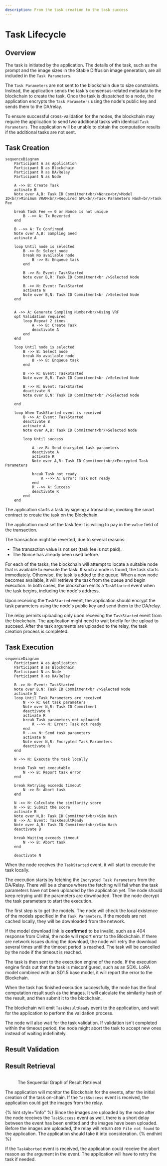 ```yaml
---
description: From the task creation to the task success
---
```


# Task Lifecycle

## Overview

The task is initiated by the application. The details of the task, such as the prompt and the image sizes in the Stable Diffusion image generation, are all included in the `Task Parameters`.&#x20;

The `Task Parameters` are not sent to the blockchain due to size constraints. Instead, the application sends the task's consensus-related metadata to the blockchain to create the task. Once the task is dispatched to a node, the application encrypts the `Task Parameters` using the node's public key and sends them to the DA/relay.

To ensure successful cross-validation for the nodes, the blockchain may require the application to send two additional tasks with identical `Task Parameters`. The application will be unable to obtain the computation results if the additional tasks are not sent.

## Task Creation

```mermaid
sequenceDiagram
    Participant A as Application
    Participant B as Blockchain
    Participant R as DA/Relay
    Participant N as Node

    A ->> B: Create Task
    activate B
    Note over A,B: Task ID Commitment<br/>Nonce<br/>Model ID<br/>Minimum VRAM<br/>Required GPU<br/>Task Parameters Hash<br/>Task Fee

    break Task Fee == 0 or Nonce is not unique
        B -->> A: Tx Reverted
    end
    
    B -->> A: Tx Confirmed
    Note over A,B: Sampling Seed
    activate A
    
    loop Until node is selected
        B ->> B: Select node
        break No available node
            B ->> B: Enqueue task
        end

        B ->> R: Event: TaskStarted
        Note over B,R: Task ID Commitment<br />Selected Node

        B ->> N: Event: TaskStarted
        activate N
        Note over B,N: Task ID Commitment<br />Selected Node
    end

    
    A ->> A: Generate Sampling Number<br/>Using VRF
    opt Validation required
        loop Repeat 2 times
            A ->> B: Create Task
            deactivate A
        end
    end

    loop Until node is selected
        B ->> B: Select node
        break No available node
            B ->> B: Enqueue task
        end

        B ->> R: Event: TaskStarted
        Note over B,R: Task ID Commitment<br />Selected Node

        B ->> N: Event: TaskStarted
        deactivate N
        Note over B,N: Task ID Commitment<br />Selected Node
        
    end

    loop When TaskStarted event is received
        B ->> A: Event: TaskStarted
        deactivate B
        activate A
        Note over A,B: Task ID Commitment<br/>Selected Node
        
        loop Until success
            
            A ->> R: Send encrypted task parameters
            deactivate A
            activate R
            Note over A,R: Task ID Commitment<br/>Encrypted Task Parameters
            
            break Task not ready
                R -->> A: Error: Task not ready
            end
            R -->> A: Success
            deactivate R
        end
    end
```

The application starts a task by signing a transaction, invoking the smart contract to create the task on the Blockchain.

The application must set the task fee it is willing to pay in the `value` field of the transaction.

The transaction might be reverted, due to several reasons:

* The transaction value is not set (task fee is not paid).
* The Nonce has already been used before.

For each of the tasks, the blockchain will attempt to locate a suitable node that is available to execute the task. If such a node is found, the task starts immediately. Otherwise, the task is added to the queue. When a new node becomes available, it will retrieve the task from the queue and begin execution. In both cases, the blockchain emits a `TaskStarted` event when the task begins, including the node's address.

Upon receiving the `TaskStarted` event, the application should encrypt the task parameters using the node's public key and send them to the DA/relay.

The relay permits uploading only upon receiving the `TaskStarted` event from the blockchain. The application might need to wait briefly for the upload to succeed. After the task arguments are uploaded to the relay, the task creation process is completed.

## Task Execution

```mermaid
sequenceDiagram
    Participant A as Application
    Participant B as Blockchain
    Participant N as Node
    Participant R as DA/Relay

    B ->> N: Event: TaskStarted
    Note over B,N: Task ID Commitment<br />Selected Node
    activate N
    loop Until Task Parameters are received
        N ->> R: Get task parameters
        Note over N,R: Task ID Commitment
        deactivate N
        activate R
        break Task parameters not uploaded
            R -->> N: Error: Task not ready
        end
        R -->> N: Send task parameters
        activate N
        Note over N,R: Encrypted Task Parameters
        deactivate R
    end

    N ->> N: Execute the task locally

    break Task not executable
        N ->> B: Report task error
    end

    break Retrying exceeds timeout
        N ->> B: Abort task
    end
    
    N ->> N: Calculate the similarity score
    N ->> B: Submit the score
    activate B
    Note over N,B: Task ID Commitment<br/>Sim Hash
    B ->> A: Event: TaskResultReady
    Note over A,B: Task ID Commitment<br/>Sim Hash
    deactivate B

    break Waiting exceeds timeout
        N ->> B: Abort task
    end

    deactivate N

```

When the node receives the `TaskStarted` event, it will start to execute the task locally.

The execution starts by fetching the `Encrypted Task Parameters` from the DA/Relay. There will be a chance where the fetching will fail when the task parameters have not been uploaded by the application yet. The node should keep retrying until the parameters are downloaded. Then the node decrypt the task parameters to start the execution.

The first step is to get the models. The node will check the local existence of the models specified in the `Task Parameters`. If the models are not cached locally, they will be downloaded from the network.

If the model download link is **confirmed** to be invalid, such as a 404 response from Civitai, the node will report error to the Blockchain. If there are network issues during the download, the node will retry the download several times until the timeout period is reached. The task will be cancelled by the node if the timeout is reached.

The task is then sent to the execution engine of the node. If the execution engine finds out that the task is misconfigured, such as an SDXL LoRA model combined with an SD1.5 base model, it will report the error to the Blockchain.

When the task has finished execution successfully, the node has the final computation result such as the images. It will calculate the similarity hash of the result, and then submit it to the blockchain.

The blockchain will emit `TaskResultReady` event to the application, and wait for the application to perform the validation process.

The node will also wait for the task validation. If validation isn't completed within the timeout period, the node might abort the task to accept new ones instead of waiting indefinitely.

## Result Validation



## Result Retrieval

<figure><img src="../.gitbook/assets/ce7d4b2201ae738da60128e058f5a1c.png" alt=""><figcaption><p>The Sequential Graph of Result Retrieval</p></figcaption></figure>

The application will monitor the Blockchain for the events, after the initial creation of the task on-chain. If the `TaskSuccess` event is received, the application could get the images from the relay.

{% hint style="info" %}
Since the images are uploaded by the node after the node receives the `TaskSuccess` event as well, there is a short delay between the event has been emitted and the images have been uploaded. Before the images are uploaded, the relay will return `400 File not found` to the application. The application should take it into consideration.&#x20;
{% endhint %}

If the `TaskAborted` event is received, the application could receive the abort reason as the argument in the event. The application will have to retry the task if needed.
